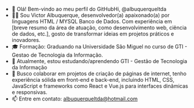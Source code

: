 - 👋 Olá! Bem-vindo ao meu perfil do GitHubHi, @albuquerqueltda
- 👨‍💻 Sou Victor Albuquerque, desenvolvedor(a) apaixonado(a) por linguagens HTML / MYSQL Banco de Dados. Com experiência em [breve resumo da área de atuação, como desenvolvimento web, ciência de dados, etc.], gosto de transformar ideias em projetos práticos e inovadores. 
- 🎓 Formação: Graduando na Universidade São Miguel no curso de GTI - Gestao de Tecnologia da Informação.
- 🌱 Atualmente, estou estudando/aprendendo GTI - Gestão de Tecnologia da Informação
- 👯 Busco colaborar em projetos de criação de páginas de internet, tenho experiência sólida em front-end e back-end, incluindo HTML, CSS, JavaScript e frameworks como React e Vue.js para interfaces dinâmicas e responsivas.
- 📫 Entre em contato: albuquerqueltda@hotmail.com


<!---albuquerqueltda/albuquerqueltda é um repositório ✨ especial ✨ porque seu `README.md` (este arquivo) aparece no seu perfil do GitHub.
Você pode clicar no link Visualizar para ver suas alterações.
--->
